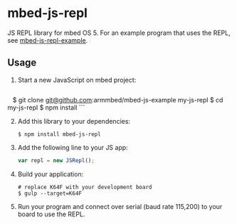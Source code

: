 # mbed-js-repl

JS REPL library for mbed OS 5. For an example program that uses the REPL, see [mbed-js-repl-example](https://github.com/janjongboom/mbed-js-repl-example).

## Usage

1. Start a new JavaScript on mbed project:

    ```
    $ git clone git@github.com:armmbed/mbed-js-example my-js-repl
    $ cd my-js-repl
    $ npm install
    ```

2. Add this library to your dependencies:

    ```
    $ npm install mbed-js-repl
    ```

3. Add the following line to your JS app:

    ```js
    var repl = new JSRepl();
    ```

4. Build your application:

    ```
    # replace K64F with your development board
    $ gulp --target=K64F
    ```

5. Run your program and connect over serial (baud rate 115,200) to your board to use the REPL.
